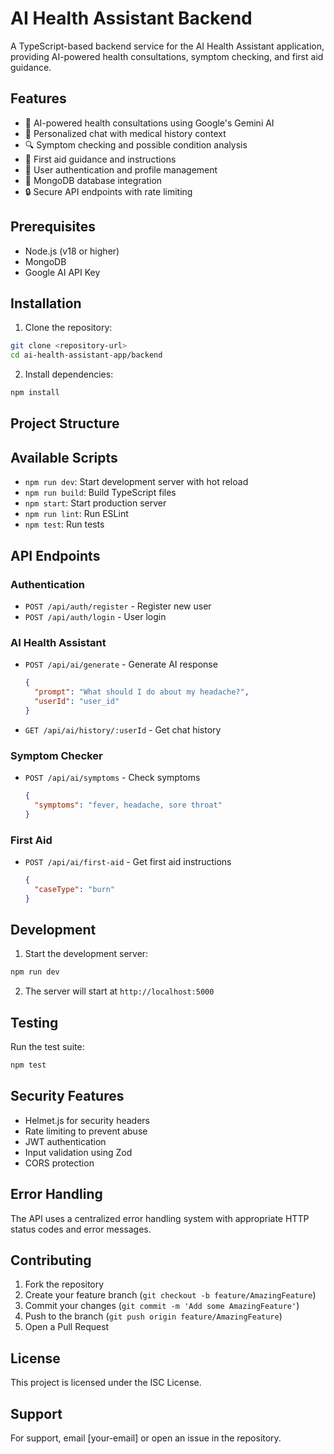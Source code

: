 # AI Health Assistant Backend

A TypeScript-based backend service for the AI Health Assistant application, providing AI-powered health consultations, symptom checking, and first aid guidance.

## Features

- 🤖 AI-powered health consultations using Google's Gemini AI
- 💬 Personalized chat with medical history context
- 🔍 Symptom checking and possible condition analysis
- 🏥 First aid guidance and instructions
- 🔐 User authentication and profile management
- 💾 MongoDB database integration
- 🔒 Secure API endpoints with rate limiting

## Prerequisites

- Node.js (v18 or higher)
- MongoDB
- Google AI API Key

## Installation

1. Clone the repository:
```bash
git clone <repository-url>
cd ai-health-assistant-app/backend
```

2. Install dependencies:
```bash
npm install
```


## Project Structure 

## Available Scripts

- `npm run dev`: Start development server with hot reload
- `npm run build`: Build TypeScript files
- `npm start`: Start production server
- `npm run lint`: Run ESLint
- `npm test`: Run tests

## API Endpoints

### Authentication
- `POST /api/auth/register` - Register new user
- `POST /api/auth/login` - User login

### AI Health Assistant
- `POST /api/ai/generate` - Generate AI response
  ```json
  {
    "prompt": "What should I do about my headache?",
    "userId": "user_id"
  }
  ```

- `GET /api/ai/history/:userId` - Get chat history

### Symptom Checker
- `POST /api/ai/symptoms` - Check symptoms
  ```json
  {
    "symptoms": "fever, headache, sore throat"
  }
  ```

### First Aid
- `POST /api/ai/first-aid` - Get first aid instructions
  ```json
  {
    "caseType": "burn"
  }
  ```

## Development

1. Start the development server:
```bash
npm run dev
```

2. The server will start at `http://localhost:5000`

## Testing

Run the test suite:
```bash
npm test
```

## Security Features

- Helmet.js for security headers
- Rate limiting to prevent abuse
- JWT authentication
- Input validation using Zod
- CORS protection

## Error Handling

The API uses a centralized error handling system with appropriate HTTP status codes and error messages.

## Contributing

1. Fork the repository
2. Create your feature branch (`git checkout -b feature/AmazingFeature`)
3. Commit your changes (`git commit -m 'Add some AmazingFeature'`)
4. Push to the branch (`git push origin feature/AmazingFeature`)
5. Open a Pull Request

## License

This project is licensed under the ISC License.

## Support

For support, email [your-email] or open an issue in the repository. 
